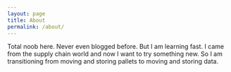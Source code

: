 ```yaml
---
layout: page
title: About
permalink: /about/
---
```


Total noob here.  Never even blogged before.  But I am learning fast.  I came from the supply chain world and now I want to try something new.  So I am transitioning from moving and storing pallets to moving and storing data.  

<!-- ![alt text](https://github.com/adam-p/markdown-here/raw/master/src/common/images/icon48.png "Logo Title Text 1")     EXAMPLE -->
  
<!-- ![](http://tivrama.github.io/_includes/JoelAndPenny.JPG)  -->


<!-- http://tivrama.github.io/_includes/JoelAndPenny.JPG "Joel and Penny")
![Alt text](/path/to/img.jpg) -->




<!-- About Jekyll and GitHub...
This is the base Jekyll theme. You can find out more info about customizing your Jekyll theme, as well as basic Jekyll usage documentation at [jekyllrb.com](http://jekyllrb.com/)

You can find the source code for the Jekyll new theme at:
{% include icon-github.html username="jglovier" %} /
[jekyll-new](https://github.com/jglovier/jekyll-new)

You can find the source code for Jekyll at
{% include icon-github.html username="jekyll" %} /
[jekyll](https://github.com/jekyll/jekyll) -->
